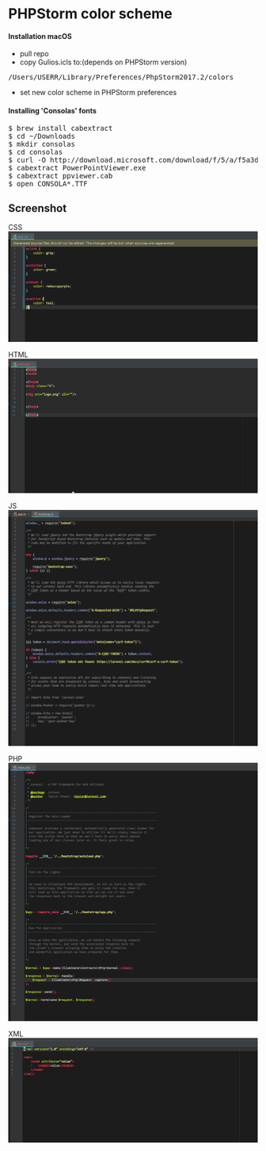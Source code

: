 PHPStorm color scheme
===========

#### Installation macOS
* pull repo
* copy Gulios.icls to:(depends on PHPStorm version)
<pre>
/Users/USERR/Library/Preferences/PhpStorm2017.2/colors
</pre>
* set new color scheme in PHPStorm preferences


#### Installing 'Consolas' fonts

<pre>
$ brew install cabextract
$ cd ~/Downloads
$ mkdir consolas
$ cd consolas
$ curl -O http://download.microsoft.com/download/f/5/a/f5a3df76-d856-4a61-a6bd-722f52a5be26/PowerPointViewer.exe
$ cabextract PowerPointViewer.exe
$ cabextract ppviewer.cab
$ open CONSOLA*.TTF
</pre>


Screenshot
----------
CSS
![CSS](screenshots/css.png)

HTML
![HTML](screenshots/html.png)

JS
![JS](screenshots/js.png)

PHP
![PHP](screenshots/php.png)

XML
![XML](screenshots/xml.png)